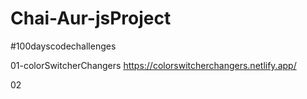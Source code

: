 # Chai-Aur-jsProject
#100dayscodechallenges 

01-colorSwitcherChangers
https://colorswitcherchangers.netlify.app/

02
